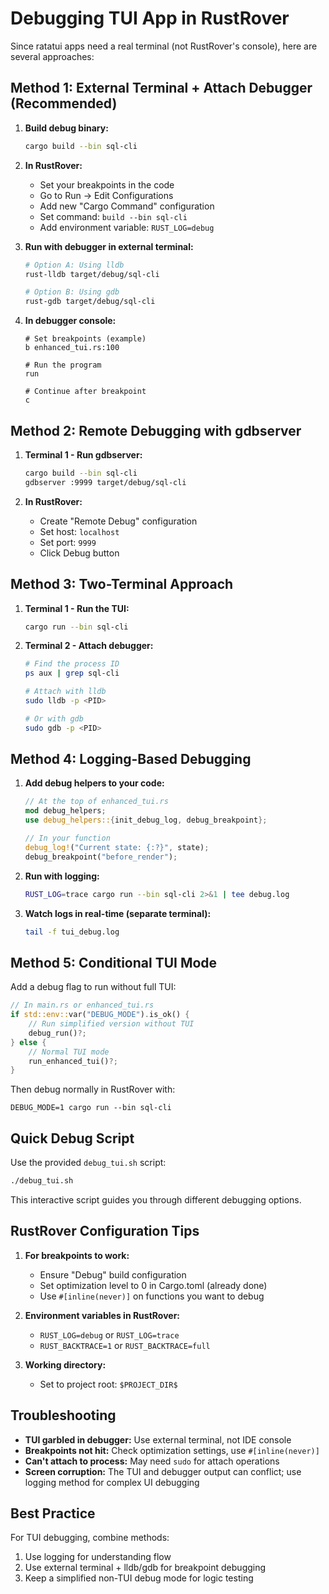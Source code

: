 # Debugging TUI App in RustRover

Since ratatui apps need a real terminal (not RustRover's console), here are several approaches:

## Method 1: External Terminal + Attach Debugger (Recommended)

1. **Build debug binary:**
   ```bash
   cargo build --bin sql-cli
   ```

2. **In RustRover:**
   - Set your breakpoints in the code
   - Go to Run → Edit Configurations
   - Add new "Cargo Command" configuration
   - Set command: `build --bin sql-cli`
   - Add environment variable: `RUST_LOG=debug`

3. **Run with debugger in external terminal:**
   ```bash
   # Option A: Using lldb
   rust-lldb target/debug/sql-cli
   
   # Option B: Using gdb  
   rust-gdb target/debug/sql-cli
   ```

4. **In debugger console:**
   ```
   # Set breakpoints (example)
   b enhanced_tui.rs:100
   
   # Run the program
   run
   
   # Continue after breakpoint
   c
   ```

## Method 2: Remote Debugging with gdbserver

1. **Terminal 1 - Run gdbserver:**
   ```bash
   cargo build --bin sql-cli
   gdbserver :9999 target/debug/sql-cli
   ```

2. **In RustRover:**
   - Create "Remote Debug" configuration
   - Set host: `localhost`
   - Set port: `9999`
   - Click Debug button

## Method 3: Two-Terminal Approach

1. **Terminal 1 - Run the TUI:**
   ```bash
   cargo run --bin sql-cli
   ```

2. **Terminal 2 - Attach debugger:**
   ```bash
   # Find the process ID
   ps aux | grep sql-cli
   
   # Attach with lldb
   sudo lldb -p <PID>
   
   # Or with gdb
   sudo gdb -p <PID>
   ```

## Method 4: Logging-Based Debugging

1. **Add debug helpers to your code:**
   ```rust
   // At the top of enhanced_tui.rs
   mod debug_helpers;
   use debug_helpers::{init_debug_log, debug_breakpoint};
   
   // In your function
   debug_log!("Current state: {:?}", state);
   debug_breakpoint("before_render");
   ```

2. **Run with logging:**
   ```bash
   RUST_LOG=trace cargo run --bin sql-cli 2>&1 | tee debug.log
   ```

3. **Watch logs in real-time (separate terminal):**
   ```bash
   tail -f tui_debug.log
   ```

## Method 5: Conditional TUI Mode

Add a debug flag to run without full TUI:

```rust
// In main.rs or enhanced_tui.rs
if std::env::var("DEBUG_MODE").is_ok() {
    // Run simplified version without TUI
    debug_run()?;
} else {
    // Normal TUI mode
    run_enhanced_tui()?;
}
```

Then debug normally in RustRover with:
```
DEBUG_MODE=1 cargo run --bin sql-cli
```

## Quick Debug Script

Use the provided `debug_tui.sh` script:
```bash
./debug_tui.sh
```

This interactive script guides you through different debugging options.

## RustRover Configuration Tips

1. **For breakpoints to work:**
   - Ensure "Debug" build configuration
   - Set optimization level to 0 in Cargo.toml (already done)
   - Use `#[inline(never)]` on functions you want to debug

2. **Environment variables in RustRover:**
   - `RUST_LOG=debug` or `RUST_LOG=trace`
   - `RUST_BACKTRACE=1` or `RUST_BACKTRACE=full`

3. **Working directory:**
   - Set to project root: `$PROJECT_DIR$`

## Troubleshooting

- **TUI garbled in debugger:** Use external terminal, not IDE console
- **Breakpoints not hit:** Check optimization settings, use `#[inline(never)]`
- **Can't attach to process:** May need `sudo` for attach operations
- **Screen corruption:** The TUI and debugger output can conflict; use logging method for complex UI debugging

## Best Practice

For TUI debugging, combine methods:
1. Use logging for understanding flow
2. Use external terminal + lldb/gdb for breakpoint debugging
3. Keep a simplified non-TUI debug mode for logic testing